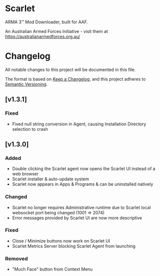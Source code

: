# Scarlet

ARMA 3&trade; Mod Downloader, built for AAF.

An Australian Armed Forces Initiative - visit them at https://australianarmedforces.org.au/

# Changelog
All notable changes to this project will be documented in this file.

The format is based on [Keep a Changelog](https://keepachangelog.com/en/1.0.0/),
and this project adheres to [Semantic Versioning](https://semver.org/spec/v2.0.0.html).

## [v1.3.1]
### Fixed
- Fixed null string conversion in Agent, causing Installation Directory selection to crash

## [v1.3.0]
### Added
- Double clicking the Scarlet agent now opens the Scarlet UI instead of a web browser
- Scarlet installer & auto-update system
- Scarlet now appears in Apps & Programs & can be uninstalled natively

### Changed
- Scarlet no longer requires Administrative runtime due to Scarlet local websocket port being changed (1001 => 2074)
- Error messages provided by Scarlet UI are now more descriptive

### Fixed
- Close / Minimize buttons now work on Scarlet UI
- Scarlet Metrics Server blocking Scarlet Agent from launching

### Removed
- "Much Face" button from Context Menu

